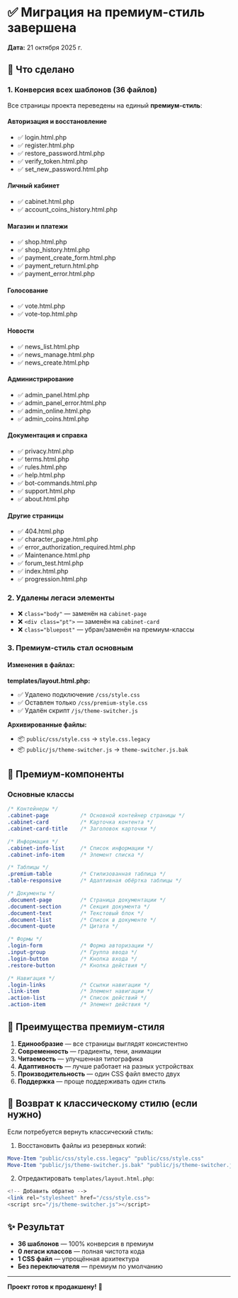 # ✅ Миграция на премиум-стиль завершена

**Дата:** 21 октября 2025 г.

## 🎉 Что сделано

### 1. Конверсия всех шаблонов (36 файлов)
Все страницы проекта переведены на единый **премиум-стиль**:

#### Авторизация и восстановление
- ✅ login.html.php
- ✅ register.html.php
- ✅ restore_password.html.php
- ✅ verify_token.html.php
- ✅ set_new_password.html.php

#### Личный кабинет
- ✅ cabinet.html.php
- ✅ account_coins_history.html.php

#### Магазин и платежи
- ✅ shop.html.php
- ✅ shop_history.html.php
- ✅ payment_create_form.html.php
- ✅ payment_return.html.php
- ✅ payment_error.html.php

#### Голосование
- ✅ vote.html.php
- ✅ vote-top.html.php

#### Новости
- ✅ news_list.html.php
- ✅ news_manage.html.php
- ✅ news_create.html.php

#### Администрирование
- ✅ admin_panel.html.php
- ✅ admin_panel_error.html.php
- ✅ admin_online.html.php
- ✅ admin_coins.html.php

#### Документация и справка
- ✅ privacy.html.php
- ✅ terms.html.php
- ✅ rules.html.php
- ✅ help.html.php
- ✅ bot-commands.html.php
- ✅ support.html.php
- ✅ about.html.php

#### Другие страницы
- ✅ 404.html.php
- ✅ character_page.html.php
- ✅ error_authorization_required.html.php
- ✅ Maintenance.html.php
- ✅ forum_test.html.php
- ✅ index.html.php
- ✅ progression.html.php

### 2. Удалены легаси элементы
- ❌ `class="body"` — заменён на `cabinet-page`
- ❌ `<div class="pt">` — заменён на `cabinet-card`
- ❌ `class="bluepost"` — убран/заменён на премиум-классы

### 3. Премиум-стиль стал основным

#### Изменения в файлах:
**templates/layout.html.php:**
- ✅ Удалено подключение `/css/style.css`
- ✅ Оставлен только `/css/premium-style.css`
- ✅ Удалён скрипт `/js/theme-switcher.js`

**Архивированные файлы:**
- 📦 `public/css/style.css` → `style.css.legacy`
- 📦 `public/js/theme-switcher.js` → `theme-switcher.js.bak`

## 🎨 Премиум-компоненты

### Основные классы
```css
/* Контейнеры */
.cabinet-page          /* Основной контейнер страницы */
.cabinet-card          /* Карточка контента */
.cabinet-card-title    /* Заголовок карточки */

/* Информация */
.cabinet-info-list     /* Список информации */
.cabinet-info-item     /* Элемент списка */

/* Таблицы */
.premium-table         /* Стилизованная таблица */
.table-responsive      /* Адаптивная обёртка таблицы */

/* Документы */
.document-page         /* Страница документации */
.document-section      /* Секция документа */
.document-text         /* Текстовый блок */
.document-list         /* Список в документе */
.document-quote        /* Цитата */

/* Формы */
.login-form            /* Форма авторизации */
.input-group           /* Группа ввода */
.login-button          /* Кнопка входа */
.restore-button        /* Кнопка действия */

/* Навигация */
.login-links           /* Ссылки навигации */
.link-item             /* Элемент навигации */
.action-list           /* Список действий */
.action-item           /* Элемент действия */
```

## 🚀 Преимущества премиум-стиля

1. **Единообразие** — все страницы выглядят консистентно
2. **Современность** — градиенты, тени, анимации
3. **Читаемость** — улучшенная типографика
4. **Адаптивность** — лучше работает на разных устройствах
5. **Производительность** — один CSS файл вместо двух
6. **Поддержка** — проще поддерживать один стиль

## 📝 Возврат к классическому стилю (если нужно)

Если потребуется вернуть классический стиль:

1. Восстановить файлы из резервных копий:
```powershell
Move-Item "public/css/style.css.legacy" "public/css/style.css"
Move-Item "public/js/theme-switcher.js.bak" "public/js/theme-switcher.js"
```

2. Отредактировать `templates/layout.html.php`:
```php
<!-- Добавить обратно -->
<link rel="stylesheet" href="/css/style.css">
<script src="/js/theme-switcher.js"></script>
```

## ✨ Результат

- **36 шаблонов** — 100% конверсия в премиум
- **0 легаси классов** — полная чистота кода
- **1 CSS файл** — упрощённая архитектура
- **Без переключателя** — премиум по умолчанию

---

**Проект готов к продакшену!** 🎊
